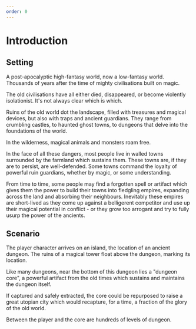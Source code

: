 ```yaml
---
order: 0
---
```


# Introduction

## Setting

A post-apocalyptic high-fantasy world, now a low-fantasy
world. Thousands of years after the time of mighty
civilisations built on magic.

The old civilisations have all either died, disappeared, or
become violently isolationist. It's not always clear which
is which.

Ruins of the old world dot the landscape, filled with
treasures and magical devices, but also with traps and
ancient guardians. They range from crumbling castles, to
haunted ghost towns, to dungeons that delve into the
foundations of the world.

In the wilderness, magical animals and monsters roam free.

In the face of all these dangers, most people live in walled
towns surrounded by the farmland which sustains them. These
towns are, if they are to persist, are well-defended. Some
towns command the loyalty of powerful ruin guardians,
whether by magic, or some understanding.

From time to time, some people may find a forgotten spell or
artifact which gives them the power to build their towns
into fledgling empires, expanding across the land and
absorbing their neighbours. Inevitably these empires are
short-lived as they come up against a belligerent competitor
and use up their magical potential in conflict - or they
grow too arrogant and try to fully usurp the power of the
ancients.

## Scenario

The player character arrives on an island, the location of
an ancient dungeon. The ruins of a magical tower float above
the dungeon, marking its location.

Like many dungeons, near the bottom of this dungeon lies a
"dungeon core", a powerful artifact from the old times which
sustains and maintains the dungeon itself.

If captured and safely extracted, the core could be
repurposed to raise a great utopian city which would
recapture, for a time, a fraction of the glory of the old
world.

Between the player and the core are hundreds of levels of
dungeon.
